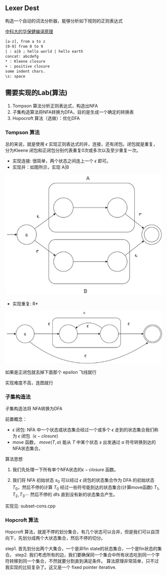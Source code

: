 ## Lexer Dest
构造一个自动的词法分析器，能够分析如下规则的正则表达式

[中科大的华保健编译原理](https://www.bilibili.com/video/BV16h411X7JY/?spm_id_from=333.999.0.0)

```
[a-z], from a to z
[0-9] from 0 to 9
| : a|b ; hello world | hello earth
concat: abcdefg
* : Kleene closure
+ : positive closure
some indent chars.
\s: space
```

## 需要实现的Lab(算法)
1. Tompson 算法分析正则表达式，构造出NFA
2. 子集构造算法将NFA转换为DFA，目的是生成一个确定的转换表
3. Hopocroft 算法（选做）：优化DFA

### Tompson 算法
总的来说，就是使用 $\epsilon$ 实现正则表达式的并，连接，还有闭包。闭包就是重复，分为Kleene 闭包和正闭包分别代表重复0次或多次以及至少重复一次。

* 实现连接: 很简单，两个状态之间连上一个 $\epsilon$ 即可。
* 实现并：如图所示，实现 A|B

![实现 A|B](./img/01-tompson-or.drawio.png)

* 实现重复: R* 

![实现重复](.\img\02-tompson-repeat.drawio.png)

如果是正闭包就去掉下面那个 epsilon 飞线就行

实现难度不高，连图就行

### 子集构造法
子集构造法将 NFA转换为DFA

前置概念：

* $\epsilon$ 闭包: NFA 中一个状态或状态集合经过一个或多个 $\epsilon$ 走到的状态集合我们称为 $\epsilon$ 闭包（$\epsilon-closure$)
* $move$ 函数， $move(T,a)$ 能从 $T$ 中某个状态 $s$ 出发通过 $a$ 符号转换到达的NFA状态集合。

算法思想

1.  我们先处理一下所有单个NFA状态的$\epsilon-closure$ 函数。

2. 我们将 NFA 初始状态 $s_0$ 可以经过 $\epsilon$ 闭包的状态集合作为 DFA 的初始状态 $T_0$，然后不停的计算 $T_0$ 经过一些符号能到达的状态集合(计算move函数) $T_1,T_2,T_3 \cdots$ 然后不停的 dfs 直到没有新的状态集合产生。

实现见: subset-cons.cpp 

### Hopcroft 算法
Hopcroft 算法，就是不停的划分集合，有几个状态可以合并，但是我们可以自顶向下，先划分成两个大状态集合，然后不停的切分。

step1. 首先划分出两个大集合，一个是非fin state的状态集合，一个是fin状态的集合。
step2. 我们考虑所有的边，我们要确保同一个集合中所有状态吃到同一个字符转移到同一个集合，不然就要分割直到满足条件。
算法原理非常简单，只不过我实现的比较复杂了。这又是一个 fixed pointer iterative.